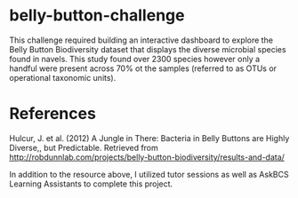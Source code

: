 # belly-button-challenge
This challenge required building an interactive dashboard to explore the Belly Button Biodiversity dataset that displays the diverse microbial species found in navels. This study found over 2300 species however only a handful were present across 70% ot the samples (referred to as OTUs or operational taxonomic units). 


# References
Hulcur, J. et al. (2012) A Jungle in There: Bacteria in Belly Buttons are Highly Diverse,, but Predictable. Retrieved from http://robdunnlab.com/projects/belly-button-biodiversity/results-and-data/

In addition to the resource above, I utilized tutor sessions as well as AskBCS Learning Assistants to complete this project.
